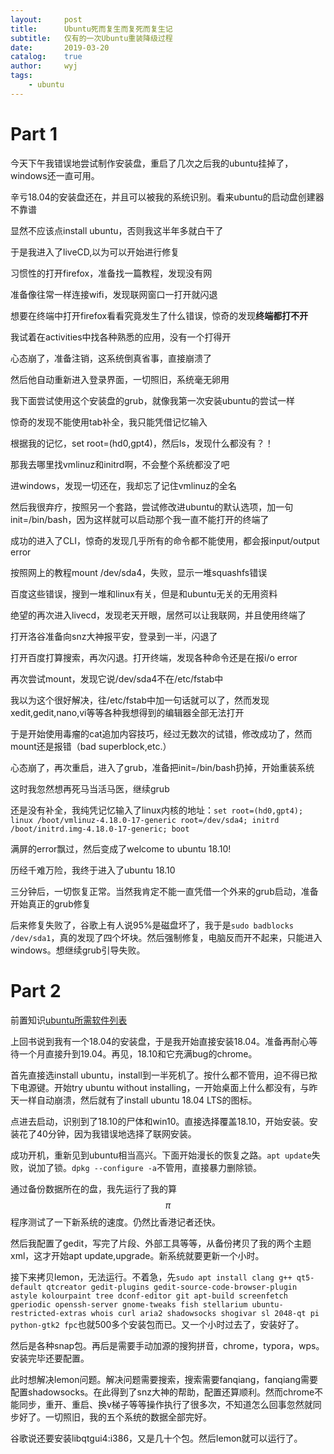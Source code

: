 ```yaml
---
layout:		post
title:		Ubuntu死而复生而复死而复生记
subtitle:	仅有的一次Ubuntu重装降级过程
date:		2019-03-20
catalog:	true
author:		wyj
tags:
    - ubuntu
---
```


# Part 1

今天下午我错误地尝试制作安装盘，重启了几次之后我的ubuntu挂掉了，windows还一直可用。

辛亏18.04的安装盘还在，并且可以被我的系统识别。看来ubuntu的启动盘创建器不靠谱

显然不应该点install ubuntu，否则我这半年多就白干了

于是我进入了liveCD,以为可以开始进行修复

习惯性的打开firefox，准备找一篇教程，发现没有网

准备像往常一样连接wifi，发现联网窗口一打开就闪退

想要在终端中打开firefox看看究竟发生了什么错误，惊奇的发现**终端都打不开**

我试着在activities中找各种熟悉的应用，没有一个打得开

心态崩了，准备注销，这系统倒真省事，直接崩溃了

然后他自动重新进入登录界面，一切照旧，系统毫无卵用

我下面尝试使用这个安装盘的grub，就像我第一次安装ubuntu的尝试一样

惊奇的发现不能使用tab补全，我只能凭借记忆输入

根据我的记忆，set root=(hd0,gpt4)，然后ls，发现什么都没有？！

那我去哪里找vmlinuz和initrd啊，不会整个系统都没了吧

进windows，发现一切还在，我却忘了记住vmlinuz的全名

然后我很弃疗，按照另一个套路，尝试修改进ubuntu的默认选项，加一句init=/bin/bash，因为这样就可以启动那个我一直不能打开的终端了

成功的进入了CLI，惊奇的发现几乎所有的命令都不能使用，都会报input/output error

按照网上的教程mount /dev/sda4，失败，显示一堆squashfs错误

百度这些错误，搜到一堆和linux有关，但是和ubuntu无关的无用资料

绝望的再次进入livecd，发现老天开眼，居然可以让我联网，并且使用终端了

打开洛谷准备向snz大神报平安，登录到一半，闪退了

打开百度打算搜索，再次闪退。打开终端，发现各种命令还是在报i/o error

再次尝试mount，发现它说/dev/sda4不在/etc/fstab中

我以为这个很好解决，往/etc/fstab中加一句话就可以了，然而发现xedit,gedit,nano,vi等等各种我想得到的编辑器全部无法打开

于是开始使用毒瘤的cat追加内容技巧，经过无数次的试错，修改成功了，然而mount还是报错（bad superblock,etc.）

心态崩了，再次重启，进入了grub，准备把init=/bin/bash扔掉，开始重装系统

这时我忽然想再死马当活马医，继续grub

还是没有补全，我纯凭记忆输入了linux内核的地址：`set root=(hd0,gpt4); linux /boot/vmlinuz-4.18.0-17-generic root=/dev/sda4; initrd /boot/initrd.img-4.18.0-17-generic; boot`

满屏的error飘过，然后变成了welcome to ubuntu 18.10!

历经千难万险，我终于进入了ubuntu 18.10

三分钟后，一切恢复正常。当然我肯定不能一直凭借一个外来的grub启动，准备开始真正的grub修复

后来修复失败了，谷歌上有人说95%是磁盘坏了，我于是`sudo badblocks /dev/sda1`，真的发现了四个坏块。然后强制修复，电脑反而开不起来，只能进入windows。想继续grub引导失败。

# Part 2

前置知识[ubuntu所需软件列表](https://2o181o28.github.io/2020/05/02/ubuntu%E6%89%80%E9%9C%80%E8%BD%AF%E4%BB%B6%E5%88%97%E8%A1%A8/)

上回书说到我有一个18.04的安装盘，于是我开始直接安装18.04。准备再耐心等待一个月直接升到19.04。再见，18.10和它充满bug的chrome。

首先直接选install ubuntu，install到一半死机了。按什么都不管用，迫不得已揿下电源键。开始try ubuntu without installing，一开始桌面上什么都没有，与昨天一样自动崩溃，然后就有了install ubuntu 18.04 LTS的图标。

点进去启动，识别到了18.10的尸体和win10。直接选择覆盖18.10，开始安装。安装花了40分钟，因为我错误地选择了联网安装。

成功开机，重新见到ubuntu相当高兴。下面开始漫长的恢复之路。`apt update`失败，说加了锁。`dpkg --configure -a`不管用，直接暴力删除锁。

通过备份数据所在的盘，我先运行了我的算$$\pi$$程序测试了一下新系统的速度。仍然比香港记者还快。

然后我配置了gedit，写完了片段、外部工具等等，从备份拷贝了我的两个主题xml，这才开始apt update,upgrade。新系统就要更新一个小时。

接下来拷贝lemon，无法运行。不着急，先`sudo apt install clang g++ qt5-default qtcreator gedit-plugins gedit-source-code-browser-plugin astyle kolourpaint tree dconf-editor git apt-build screenfetch gperiodic openssh-server gnome-tweaks fish stellarium ubuntu-restricted-extras whois curl aria2 shadowsocks shogivar sl 2048-qt pi python-gtk2 fpc`也就500多个安装包而已。又一个小时过去了，安装好了。

然后是各种snap包。再后是需要手动加源的搜狗拼音，chrome，typora，wps。安装完毕还要配置。

此时想解决lemon问题。解决问题需要搜索，搜索需要fanqiang，fanqiang需要配置shadowsocks。在此得到了snz大神的帮助，配置还算顺利。然而chrome不能同步，重开、重启、换v梯子等等操作执行了很多次，不知道怎么回事忽然就同步好了。一切照旧，我的五个系统的数据全部完好。

谷歌说还要安装libqtgui4:i386，又是几十个包。然后lemon就可以运行了。
